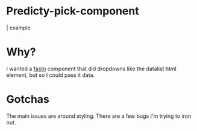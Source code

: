 # Predicty-pick-component

| example

# Why?

I wanted a [fastn](https://www.npm.org/package/fastn) component that did dropdowns like the datalist html element, but so I could pass it data.

# Gotchas

The main issues are around styling. There are a few bugs I'm trying to iron out.
